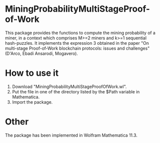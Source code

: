 # MiningProbabilityMultiStageProof-of-Work

This package provides the functions to compute the mining probability of a miner, in a context which comprises M>=2 miners and k>=1 sequential hash-puzzles. 
It implements the expression 3 obtained in the paper "On multi-stage Proof-of-Work blockchain protocols: issues and challenges" (D'Arco, Ebadi Ansarodi, Mogavero).

# How to use it
1. Download  "MiningProbabilityMultiStageProofOfWork.wl".
2. Put the file in one of the directory listed by the $Path variable in Mathematica.
3. Import the package.



# Other
The package has been implemented in Wolfram Mathematica 11.3.

